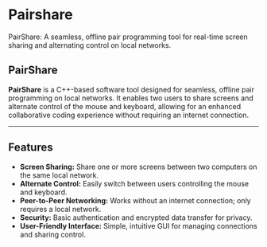 # Pairshare
PairShare: A seamless, offline pair programming tool for real-time screen sharing and alternating control on local networks.

## **PairShare**

**PairShare** is a C++-based software tool designed for seamless, offline pair programming on local networks. 
It enables two users to share screens and alternate control of the mouse and keyboard, allowing for an enhanced collaborative coding experience without requiring an internet connection.

---

## **Features**

- **Screen Sharing:** Share one or more screens between two computers on the same local network.
- **Alternate Control:** Easily switch between users controlling the mouse and keyboard.
- **Peer-to-Peer Networking:** Works without an internet connection; only requires a local network.
- **Security:** Basic authentication and encrypted data transfer for privacy.
- **User-Friendly Interface:** Simple, intuitive GUI for managing connections and sharing control.
